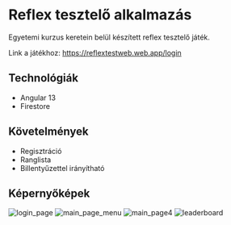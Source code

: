 # Reflex tesztelő alkalmazás

Egyetemi kurzus keretein belül készített reflex tesztelő játék.

Link a játékhoz: https://reflextestweb.web.app/login

## Technológiák
- Angular 13
- Firestore

## Követelmények
- Regisztráció
- Ranglista
- Billentyűzettel irányítható

## Képernyőképek
![login_page](https://github.com/Laci2058/webkert/assets/90342307/1933e91a-5483-414e-9234-16690a3b8ca2)
![main_page_menu](https://github.com/Laci2058/webkert/assets/90342307/5754fba4-f095-4fe1-96ae-0c20c7d870c5)
![main_page4](https://github.com/Laci2058/webkert/assets/90342307/4ce8032a-28a1-4ffd-9ee4-7988fa0b2cf8)
![leaderboard](https://github.com/Laci2058/webkert/assets/90342307/1fa7892c-d04a-452a-ba00-046aac247309)